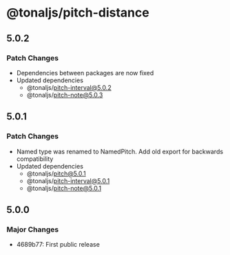 # @tonaljs/pitch-distance

## 5.0.2

### Patch Changes

- Dependencies between packages are now fixed
- Updated dependencies
  - @tonaljs/pitch-interval@5.0.2
  - @tonaljs/pitch-note@5.0.3

## 5.0.1

### Patch Changes

- Named type was renamed to NamedPitch. Add old export for backwards compatibility
- Updated dependencies
  - @tonaljs/pitch@5.0.1
  - @tonaljs/pitch-interval@5.0.1
  - @tonaljs/pitch-note@5.0.1

## 5.0.0

### Major Changes

- 4689b77: First public release
